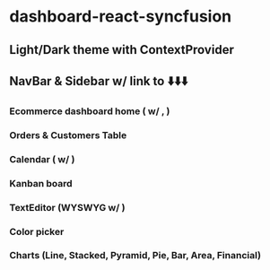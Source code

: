 # dashboard-react-syncfusion

## Light/Dark theme with ContextProvider

## NavBar & Sidebar w/ link to ⬇️⬇️⬇️

### Ecommerce dashboard home ( w/ <SparkLine>, <Stacked>)

### Orders & Customers Table

### Calendar ( w/ <ScheduleComponent>)

### Kanban board

### TextEditor (WYSWYG w/ <RichTextEditorComponent>)

### Color picker

### Charts (Line, Stacked, Pyramid, Pie, Bar, Area, Financial)